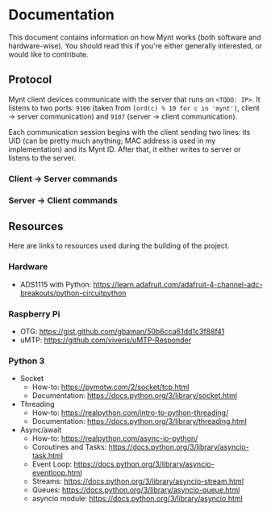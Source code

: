 # Documentation
This document contains information on how Mynt works (both software and hardware-wise). You should read this if you're either generally interested, or would like to contribute.

## Protocol
Mynt client devices communicate with the server that runs on `<TODO: IP>`. It listens to two ports: `9106` (taken from `[ord(c) % 10 for c in 'mynt']`, client -> server communication) and `9107` (server -> client communication).

Each communication session begins with the client sending two lines: its UID (can be pretty much anything; MAC address is used in my implementation) and its Mynt ID.  After that, it either writes to server or listens to the server.

### Client -> Server commands

### Server -> Client commands

## Resources
Here are links to resources used during the building of the project.

### Hardware
- ADS1115 with Python: https://learn.adafruit.com/adafruit-4-channel-adc-breakouts/python-circuitpython

### Raspberry Pi
- OTG: https://gist.github.com/gbaman/50b6cca61dd1c3f88f41
- uMTP: https://github.com/viveris/uMTP-Responder

### Python 3
- Socket
	- How-to: https://pymotw.com/2/socket/tcp.html
	- Documentation: https://docs.python.org/3/library/socket.html
- Threading
	- How-to: https://realpython.com/intro-to-python-threading/
	- Documentation: https://docs.python.org/3/library/threading.html
- Async/await
	- How-to: https://realpython.com/async-io-python/
	- Coroutines and Tasks: https://docs.python.org/3/library/asyncio-task.html
	- Event Loop: https://docs.python.org/3/library/asyncio-eventloop.html
	- Streams: https://docs.python.org/3/library/asyncio-stream.html
	- Queues: https://docs.python.org/3/library/asyncio-queue.html
	- asyncio module: https://docs.python.org/3/library/asyncio.html
